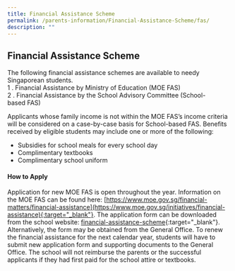 ```yaml
---
title: Financial Assistance Scheme
permalink: /parents-information/Financial-Assistance-Scheme/fas/
description: ""
---
```

## Financial Assistance Scheme

The following financial assistance schemes are available to needy Singaporean students.  <br>
1 \.  Financial Assistance by Ministry of Education (MOE FAS)<br>
2 \.  Financial Assistance by the School Advisory Committee (School-based FAS)

Applicants whose family income is not within the MOE FAS’s income criteria will be considered on a case-by-case basis for School-based FAS. Benefits received by eligible students may include one or more of the following:  

*   Subsidies for school meals for every school day
*   Complimentary textbooks
*   Complimentary school uniform

#### How to Apply
Application for new MOE FAS is open throughout the year. Information on the MOE FAS can be found here: [https://www.moe.gov.sg/financial-matters/financial-assistance](https://www.moe.gov.sg/initiatives/financial-assistance){:target="_blank"}. The application form can be downloaded from the school website: [financial-assistance-scheme](/files/2023%20MOE%20FAS%20Application%20Form.pdf){:target="_blank"}. Alternatively, the form may be obtained from the General Office. To renew the financial assistance for the next calendar year, students will have to submit new application form and supporting documents to the General Office. The school will not reimburse the parents or the successful applicants if they had first paid for the school attire or textbooks.
